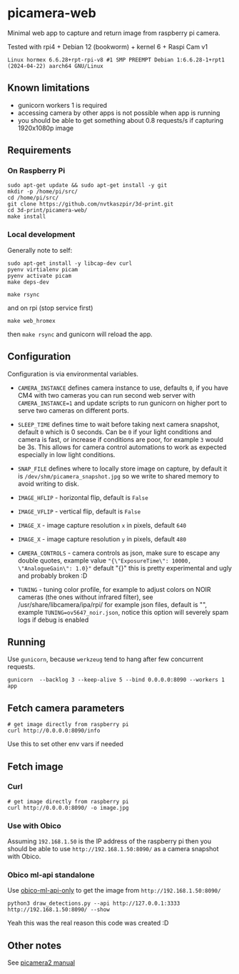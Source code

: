 # picamera-web

Minimal web app to capture and return image from raspberry pi camera.

Tested with rpi4 + Debian 12 (bookworm) + kernel 6 + Raspi Cam v1

```text
Linux hormex 6.6.28+rpt-rpi-v8 #1 SMP PREEMPT Debian 1:6.6.28-1+rpt1 (2024-04-22) aarch64 GNU/Linux
```

## Known limitations

- gunicorn workers 1 is required
- accessing camera by other apps is not possible when app is running
- you should be able to get something about 0.8 requests/s if capturing 1920x1080p image

## Requirements

### On Raspberry Pi

```shell
sudo apt-get update && sudo apt-get install -y git
mkdir -p /home/pi/src/
cd /home/pi/src/
git clone https://github.com/nvtkaszpir/3d-print.git
cd 3d-print/picamera-web/
make install

```

### Local development

Generally note to self:

```shell
sudo apt-get install -y libcap-dev curl
pyenv virtialenv picam
pyenv activate picam
make deps-dev

make rsync
```

and on rpi (stop service first)

```shell
make web_hromex
```

then `make rsync` and gunicorn will reload the app.

## Configuration

Configuration is via environmental variables.

- `CAMERA_INSTANCE` defines camera instance to use, defaults `0`, if you have CM4 with
  two cameras you can run second web server with `CAMERA_INSTANCE=1` and update scripts
  to run gunicorn on higher port to serve two cameras on different ports.

- `SLEEP_TIME` defines time to wait before taking next camera snapshot, default `0`
  which is 0 seconds. Can be `0` if your light conditions and camera is fast,
  or increase if conditions are poor, for example `3` would be 3s.
  This allows for camera control automations to work as expected especially in low
  light conditions.

- `SNAP_FILE` defines where to locally store image on capture,
  by default it is `/dev/shm/picamera_snapshot.jpg` so we write to shared memory
  to avoid writing to disk.

- `IMAGE_HFLIP` - horizontal flip, default is `False`

- `IMAGE_VFLIP` - vertical flip, default is `False`

- `IMAGE_X` - image capture resolution `x` in pixels, default `640`

- `IMAGE_X` - image capture resolution `y` in pixels, default `480`

- `CAMERA_CONTROLS` - camera controls as json, make sure to escape any double quotes,
  example value `"{\"ExposureTime\": 10000, \"AnalogueGain\": 1.0}"`
  default "{}"
  this is pretty experimental and ugly and probably broken :D

- `TUNING` - tuning color profile, for example to adjust colors on NOIR cameras
  (the ones without infrared filter), see /usr/share/libcamera/ipa/rpi/ for
  example json files, default is "", example `TUNING=ov5647_noir.json`,
  notice this option will severely spam logs if debug is enabled

## Running

Use `gunicorn`, because `werkzeug` tend to hang after few concurrent requests.

```shell
gunicorn  --backlog 3 --keep-alive 5 --bind 0.0.0.0:8090 --workers 1 app
```

## Fetch camera parameters

```shell
# get image directly from raspberry pi
curl http://0.0.0.0:8090/info
```

Use this to set other env vars if needed

## Fetch image

### Curl

```shell
# get image directly from raspberry pi
curl http://0.0.0.0:8090/ -o image.jpg
```

### Use with Obico

Assuming `192.168.1.50` is the IP address of the raspberry pi then
you should be able to use `http://192.168.1.50:8090/` as a camera snapshot with
Obico.

### Obico ml-api standalone

Use [obico-ml-api-only](../obico-ml-api-only/) to get the image from `http://192.168.1.50:8090/`

```shell
python3 draw_detections.py --api http://127.0.0.1:3333 http://192.168.1.50:8090/ --show
```

Yeah this was the real reason this code was created :D

## Other notes

See [picamera2 manual](https://datasheets.raspberrypi.com/camera/picamera2-manual.pdf)
